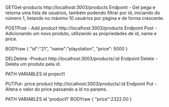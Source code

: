 GETGet-products
http://localhost:3003/products
Endpoint - Get pega e retorna uma lista de usuários, também podendo filtrar por id, iniciando do número 1, listando no máximo 10 usuários por página e de forma crescente.


POSTPost - Add product
http://localhost:3003/products
Endpoint Post - Adicionando um novo produto, utilizando as propriedades de id, name e price.

BODYraw
{
    "id":"21",
    "name":"playstation",
    "price": 5000
}


DELDelete -Product
http://localhost:3003/products/:id
Endpoint Delete - Deleta um produto pela id.

PATH VARIABLES
id    project1


PUTPut- price product
http://localhost:3003/products/:id
Endpoint Put - Altera o valor do price passando a id no params.

PATH VARIABLES
id
'product1'
BODYraw
{
    "price":2322.00
}


